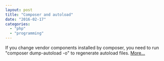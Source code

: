 ```yaml
---
layout: post
title: "Composer and autoload"
date: "2016-02-17"
categories: 
  - "php"
  - "programming"
---
```


If you change vendor components installed by composer, you need to run "composer dump-autoload -o" to regenerate autoload files. [More...](http://developed.be/2014/08/29/composer-dump-autoload-laravel/)
